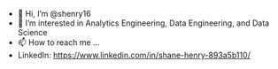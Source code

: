 - 👋 Hi, I’m @shenry16
- 👀 I’m interested in Analytics Engineering, Data Engineering, and Data Science
- 📫 How to reach me ...
-   LinkedIn: https://www.linkedin.com/in/shane-henry-893a5b110/

<!---
shenry16/shenry16 is a ✨ special ✨ repository because its `README.md` (this file) appears on your GitHub profile.
You can click the Preview link to take a look at your changes.
--->

